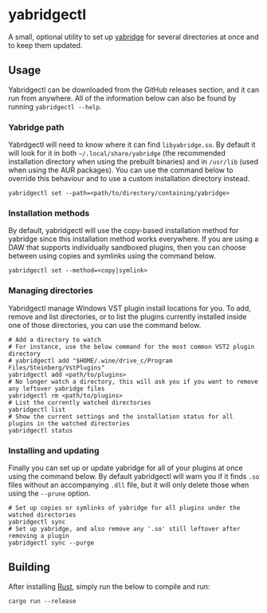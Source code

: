 # yabridgectl

A small, optional utility to set up
[yabridge](https://github.com/robbert-vdh/yabridge) for several directories at
once and to keep them updated.

## Usage

Yabridgectl can be downloaded from the GitHub releases section, and it can run
from anywhere. All of the information below can also be found by running
`yabridgectl --help`.

### Yabridge path

Yabrdgectl will need to know where it can find `libyabridge.so`. By default it
will look for it in both `~/.local/share/yabridge` (the recommended installation
directory when using the prebuilt binaries) and in `/usr/lib` (used when using
the AUR packages). You can use the command below to override this behaviour and
to use a custom installation directory instead.

```shell
yabridgectl set --path=<path/to/directory/containing/yabridge>
```

### Installation methods

By default, yabridgectl will use the copy-based installation method for yabridge
since this installation method works everywhere. If you are using a DAW that
supports individually sandboxed plugins, then you can choose between using
copies and symlinks using the command below.

```shell
yabridgectl set --method=<copy|symlink>
```

### Managing directories

Yabridgectl manage Windows VST plugin install locations for you. To add, remove
and list directories, or to list the plugins currently installed inside one of
those directories, you can use the command below.

```shell
# Add a directory to watch
# For instance, use the below command for the most common VST2 plugin directory
# yabridgectl add "$HOME/.wine/drive_c/Program Files/Steinberg/VstPlugins"
yabridgectl add <path/to/plugins>
# No longer watch a directory, this will ask you if you want to remove any leftover yabridge files
yabridgectl rm <path/to/plugins>
# List the currently watched directories
yabridgectl list
# Show the current settings and the installation status for all plugins in the watched directories
yabridgectl status
```

### Installing and updating

Finally you can set up or update yabridge for all of your plugins at once using
the command below. By default yabridgectl will warn you if it finds `.so` files
without an accompanying `.dll` file, but it will only delete those when using
the `--prune` option.

```shell
# Set up copies or symlinks of yabridge for all plugins under the watched directories
yabridgectl sync
# Set up yabridge, and also remove any '.so' still leftover after removing a plugin
yabridgectl sync --purge
```

## Building

After installing [Rust](https://rustup.rs/), simply run the below to compile and
run:

```shell
cargo run --release
```
